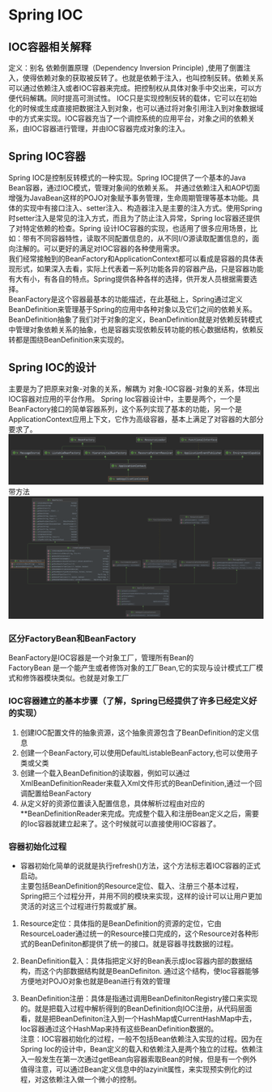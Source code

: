 # Spring IOC

## IOC容器相关解释  

定义：别名 依赖倒置原理（Dependency Inversion Principle) ,使用了倒置注入，使得依赖对象的获取被反转了。也就是依赖于注入，也叫控制反转。依赖关系可以通过依赖注入或者IOC容器来完成。把控制权从具体对象手中交出来，可以方便代码解耦。同时提高可测试性。
IOC只是实现控制反转的载体，它可以在初始化的时候或生成直接把数据注入到对象，也可以通过将对象引用注入到对象数据域中的方式来实现。IOC容器充当了一个调控系统的应用平台，对象之间的依赖关系，由IOC容器进行管理，并由IOC容器完成对象的注入。
## Spring IOC容器  

Spring IOC是控制反转模式的一种实现。Spring IOC提供了一个基本的Java Bean容器，通过IOC模式，管理对象间的依赖关系。
并通过依赖注入和AOP切面增强为JavaBean这样的POJO对象赋予事务管理，生命周期管理等基本功能。具体的实现中有接口注入、setter注入、构造器注入是主要的注入方式。使用Spring时setter注入是常见的注入方式，而且为了防止注入异常，Spring Ioc容器还提供了对特定依赖的检查。Spring 设计IOC容器的实现，也适用了很多应用场景，比如：带有不同容器特性，读取不同配置信息的，从不同I/O源读取配置信息的，面向注解的。可以更好的满足对IOC容器的各种使用需求。  
我们经常接触到的BeanFactory和ApplicationContext都可以看成是容器的具体表现形式，如果深入去看，实际上代表着一系列功能各异的容器产品，只是容器功能有大有小，有各自的特点。Spring提供各种各样的选择，供开发人员根据需要选择。  
BeanFactory是这个容器最基本的功能描述，在此基础上，Spring通过定义BeanDefinition来管理基于Spring的应用中各种对象以及它们之间的依赖关系。BeanDefinition抽象了我们对于对象的定义，BeanDefinition就是对依赖反转模式中管理对象依赖关系的抽象，也是容器实现依赖反转功能的核心数据结构，依赖反转都是围绕BeanDefinition来实现的。  
## Spring IOC的设计  
主要是为了把原来对象-对象的关系，解耦为 对象-IOC容器-对象的关系，体现出IOC容器对应用的平台作用。
Spring Ioc容器设计中，主要是两个，一个是BeanFactory接口的简单容器系列，这个系列实现了基本的功能，另一个是ApplicationContext应用上下文，它作为高级容器，基本上满足了对容器的大部分要求了。  
![IOC](../images/WebApplicationContext.png)  
带方法
![IOCWithMethod](../images/WebApplicationContextWithMethod.png)  
### 区分FactoryBean和BeanFactory
BeanFactory是IOC容器是一个对象工厂，管理所有Bean的  
FactoryBean 是一个能产生或者修饰对象的工厂Bean,它的实现与设计模式工厂模式和修饰器模块类似。也就是对象工厂  

### IOC容器建立的基本步骤（了解，Spring已经提供了许多已经定义好的实现）  
1. 创建IOC配置文件的抽象资源，这个抽象资源包含了BeanDefinition的定义信息
2. 创建一个BeanFactory,可以使用DefaultListableBeanFactory,也可以使用子类或父类
3. 创建一个载入BeanDefinition的读取器，例如可以通过XmlBeanDefinitionReader来载入Xml文件形式的BeanDefinition,通过一个回调配置给BeanFactory
4. 从定义好的资源位置读入配置信息，具体解析过程由对应的**BeanDefinitionReader来完成。完成整个载入和注册Bean定义之后，需要的Ioc容器就建立起来了。这个时候就可以直接使用IOC容器了。  
### 容器初始化过程  
- 容器初始化简单的说就是执行refresh()方法，这个方法标志着IOC容器的正式启动。  
主要包括BeanDefinition的Resource定位、载入、注册三个基本过程，Spring把三个过程分开，并用不同的模块来实现，这样的设计可以让用户更加灵活的对这三个过程进行剪裁或扩展。  
1. Resource定位：具体指的是BeanDefinition的资源的定位，它由ResourceLoader通过统一的Resource接口完成的，这个Resource对各种形式的BeanDefiniton都提供了统一的接口。就是容器寻找数据的过程。  

2. BeanDefinition载入：具体指把定义好的Bean表示成Ioc容器内部的数据结构，而这个内部数据结构就是BeanDefiniton. 通过这个结构，使Ioc容器能够方便地对POJO对象也就是Bean进行有效的管理  
3. BeanDefinition注册：具体是指通过调用BeanDefinitonRegistry接口来实现的。就是把载入过程中解析得到的BeanDefinition向IOC注册，从代码层面看，就是把BeanDefiniton注入到一个HashMap或CurrentHashMap中去，Ioc容器通过这个HashMap来持有这些BeanDefinition数据的。  
注意：IOC容器初始化的过程，一般不包括Bean依赖注入实现的过程。因为在Spring Ioc的设计中，Bean定义的载入和依赖注入是两个独立的过程。依赖注入一般发生在第一次通过getBean向容器索取Bean的时候，但是有一个例外值得注意，可以通过Bean定义信息中的lazyinit属性，来实现预实例化的过程，对这依赖注入做一个微小的控制。  




